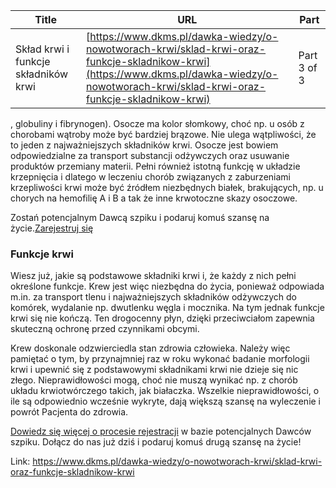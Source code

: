 | **Title**       | **URL**           | **Part**              |
|-----------------|-------------------|-----------------------|
| Skład krwi i funkcje składników krwi         | [https://www.dkms.pl/dawka-wiedzy/o-nowotworach-krwi/sklad-krwi-oraz-funkcje-skladnikow-krwi](https://www.dkms.pl/dawka-wiedzy/o-nowotworach-krwi/sklad-krwi-oraz-funkcje-skladnikow-krwi)    | Part 3 of 3          |

, globuliny i fibrynogen). Osocze ma kolor słomkowy, choć np. u osób z chorobami wątroby może być bardziej brązowe. Nie ulega wątpliwości, że to jeden z najważniejszych składników krwi. Osocze jest bowiem odpowiedzialne za transport substancji odżywczych oraz usuwanie produktów przemiany materii. Pełni również istotną funkcję w układzie krzepnięcia i dlatego w leczeniu chorób związanych z zaburzeniami krzepliwości krwi może być źródłem niezbędnych białek, brakujących, np. u chorych na hemofilię A i B a tak że inne krwotoczne skazy osoczowe.


Zostań potencjalnym Dawcą szpiku i podaruj komuś szansę na życie.[Zarejestruj się](/zarejestruj-sie-teraz "Zarejestruj sie teraz")
### Funkcje krwi


Wiesz już, jakie są podstawowe składniki krwi i, że każdy z nich pełni określone funkcje. Krew jest więc niezbędna do życia, ponieważ odpowiada m.in. za transport tlenu i najważniejszych składników odżywczych do komórek, wydalanie np. dwutlenku węgla i mocznika. Na tym jednak funkcje krwi się nie kończą. Ten drogocenny płyn, dzięki przeciwciałom zapewnia skuteczną ochronę przed czynnikami obcymi.


Krew doskonale odzwierciedla stan zdrowia człowieka. Należy więc pamiętać o tym, by przynajmniej raz w roku wykonać badanie morfologii krwi i upewnić się z podstawowymi składnikami krwi nie dzieje się nic złego. Nieprawidłowości mogą, choć nie muszą wynikać np. z chorób układu krwiotwórczego takich, jak białaczka. Wszelkie nieprawidłowości, o ile są odpowiednio wcześnie wykryte, dają większą szansę na wyleczenie i powrót Pacjenta do zdrowia.


[Dowiedz się więcej o procesie rejestracji](https://www.dkms.pl/dawka-wiedzy/o-rejestracji) w bazie potencjalnych Dawców szpiku. Dołącz do nas już dziś i podaruj komuś drugą szansę na życie!



Link: https://www.dkms.pl/dawka-wiedzy/o-nowotworach-krwi/sklad-krwi-oraz-funkcje-skladnikow-krwi
